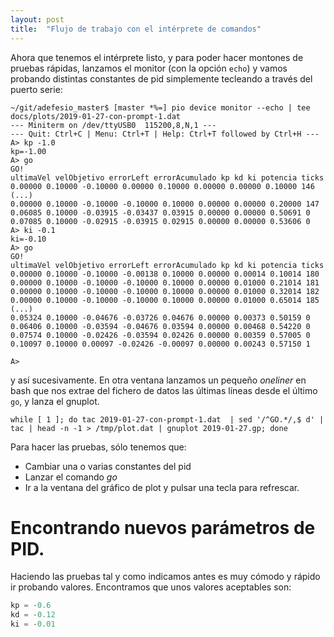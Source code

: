 ```yaml
---
layout: post
title:  "Flujo de trabajo con el intérprete de comandos"
---
```


Ahora que tenemos el intérprete listo, y para poder hacer montones
de pruebas rápidas, lanzamos el monitor (con la opción `echo`) y vamos
probando distintas constantes de pid simplemente tecleando a través del
puerto serie:

```
~/git/adefesio_master$ [master *%=] pio device monitor --echo | tee docs/plots/2019-01-27-con-prompt-1.dat
--- Miniterm on /dev/ttyUSB0  115200,8,N,1 ---
--- Quit: Ctrl+C | Menu: Ctrl+T | Help: Ctrl+T followed by Ctrl+H ---
A> kp -1.0
kp=-1.00
A> go
GO!
ultimaVel velObjetivo errorLeft errorAcumulado kp kd ki potencia ticks
0.00000 0.10000 -0.10000 0.00000 0.10000 0.00000 0.00000 0.10000 146
(...)
0.00000 0.10000 -0.10000 -0.10000 0.10000 0.00000 0.00000 0.20000 147
0.06085 0.10000 -0.03915 -0.03437 0.03915 0.00000 0.00000 0.50691 0
0.07085 0.10000 -0.02915 -0.03915 0.02915 0.00000 0.00000 0.53606 0
A> ki -0.1
ki=-0.10
A> go
GO!
ultimaVel velObjetivo errorLeft errorAcumulado kp kd ki potencia ticks
0.00000 0.10000 -0.10000 -0.00138 0.10000 0.00000 0.00014 0.10014 180
0.00000 0.10000 -0.10000 -0.10000 0.10000 0.00000 0.01000 0.21014 181
0.00000 0.10000 -0.10000 -0.10000 0.10000 0.00000 0.01000 0.32014 182
0.00000 0.10000 -0.10000 -0.10000 0.10000 0.00000 0.01000 0.65014 185
(...)
0.05324 0.10000 -0.04676 -0.03726 0.04676 0.00000 0.00373 0.50159 0
0.06406 0.10000 -0.03594 -0.04676 0.03594 0.00000 0.00468 0.54220 0
0.07574 0.10000 -0.02426 -0.03594 0.02426 0.00000 0.00359 0.57005 0
0.10097 0.10000 0.00097 -0.02426 -0.00097 0.00000 0.00243 0.57150 1

A>

```

y así sucesivamente. En otra ventana lanzamos un pequeño _oneliner_ en bash
que nos extrae del fichero de datos las últimas líneas desde el último `go`, 
y lanza el gnuplot.

```
while [ 1 ]; do tac 2019-01-27-con-prompt-1.dat  | sed '/^GO.*/,$ d' | tac | head -n -1 > /tmp/plot.dat | gnuplot 2019-01-27.gp; done
```

Para hacer las pruebas, sólo tenemos que:

- Cambiar una o varias constantes del pid
- Lanzar el comando _go_
- Ir a la ventana del gráfico de plot y pulsar una tecla para refrescar.

# Encontrando nuevos parámetros de PID.

Haciendo las pruebas tal y como indicamos antes es muy cómodo y rápido ir probando
valores. Encontramos que unos valores aceptables son:

```cpp
kp = -0.6
kd = -0.12
ki = -0.01
```
